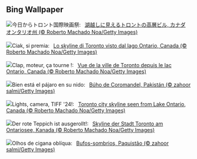 ## Bing Wallpaper
![](https://www.bing.com/th?id=OHR.TIFF2024_JA-JP6140620870_UHD.jpg&w=1000)今日からトロント国際映画祭:&nbsp;&ensp;[湖越しに見えるトロントの高層ビル, カナダ オンタリオ州 (© Roberto Machado Noa/Getty Images)](https://www.bing.com/th?id=OHR.TIFF2024_JA-JP6140620870_UHD.jpg)
<br><br/>
![](https://www.bing.com/th?id=OHR.TIFF2024_IT-IT6965030073_UHD.jpg&w=1000)Ciak, si premia:&nbsp;&ensp;[Lo skyline di Toronto visto dal lago Ontario, Canada (© Roberto Machado Noa/Getty Images)](https://www.bing.com/th?id=OHR.TIFF2024_IT-IT6965030073_UHD.jpg)
<br><br/>
![](https://www.bing.com/th?id=OHR.TIFF2024_FR-FR7898842904_UHD.jpg&w=1000)Clap, moteur, ça tourne !:&nbsp;&ensp;[Vue de la ville de Toronto depuis le lac Ontario, Canada (© Roberto Machado Noa/Getty Images)](https://www.bing.com/th?id=OHR.TIFF2024_FR-FR7898842904_UHD.jpg)
<br><br/>
![](https://www.bing.com/th?id=OHR.DuskyOwls_ES-ES4835891419_UHD.jpg&w=1000)Bien está el pájaro en su nido:&nbsp;&ensp;[Búho de Coromandel, Pakistán (© zahoor salmi/Getty Images)](https://www.bing.com/th?id=OHR.DuskyOwls_ES-ES4835891419_UHD.jpg)
<br><br/>
![](https://www.bing.com/th?id=OHR.TIFF2024_EN-GB9508001268_UHD.jpg&w=1000)Lights, camera, TIFF '24!:&nbsp;&ensp;[Toronto city skyline seen from Lake Ontario, Canada (© Roberto Machado Noa/Getty Images)](https://www.bing.com/th?id=OHR.TIFF2024_EN-GB9508001268_UHD.jpg)
<br><br/>
![](https://www.bing.com/th?id=OHR.TIFF2024_DE-DE1559469948_UHD.jpg&w=1000)Der rote Teppich ist ausgerollt!:&nbsp;&ensp;[Skyline der Stadt Toronto am Ontariosee, Kanada (© Roberto Machado Noa/Getty Images)](https://www.bing.com/th?id=OHR.TIFF2024_DE-DE1559469948_UHD.jpg)
<br><br/>
![](https://www.bing.com/th?id=OHR.DuskyOwls_PT-BR7151379971_UHD.jpg&w=1000)Olhos de cigana oblíqua:&nbsp;&ensp;[Bufos-sombrios, Paquistão (© zahoor salmi/Getty Images)](https://www.bing.com/th?id=OHR.DuskyOwls_PT-BR7151379971_UHD.jpg)
<br><br/>
